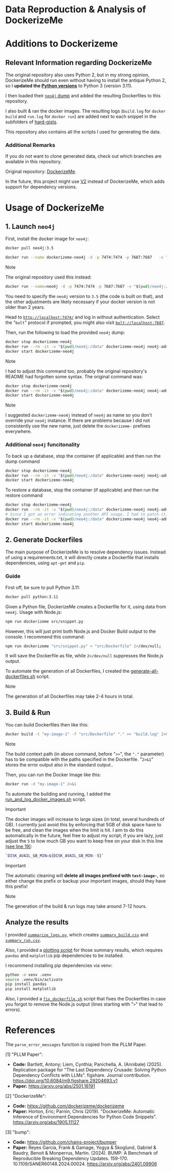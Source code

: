 Data Reproduction & Analysis of DockerizeMe
===

# Additions to Dockerizeme

## Relevant Information regarding DockerizeMe
The original repository also uses Python 2, but in my strong opinion, DockerizeMe should run even without having to install the antique Python 2, so I **updated the [Python versions](src/languages/python/)** to Python 3 (version 3.11).

I then loaded their [`neo4j` dump](neo4j/neo4j.dump) and added the resulting Dockerfiles to this repository.

I also built & ran the docker images. The resulting logs (`build.log` for `docker build` and `run.log` for `docker run`) are added next to each snippet in the subfolders of [hard-gists](hard-gists/).

This repository also contains all the scripts I used for generating the data.

### Additional Remarks
If you do not want to clone generated data, check out which branches are available in this repository.

Original repository: [DockerizeMe](https://github.com/dockerizeme/dockerizeme/releases).

In the future, this project might use [V2](https://github.com/v2-project/v2) instead of DockerizeMe, which adds support for dependency versions.

# Usage of DockerizeMe
## 1. Launch `neo4j`

First, install the docker image for `neo4j`:
```bash
docker pull neo4j:3.5
```

```bash
docker run --name dockerizeme-neo4j -d -p 7474:7474 -p 7687:7687   -v "$(pwd)/neo4j:/data" --env="NEO4J_AUTH=none" neo4j:3.5
```

> [!NOTE]
> The original repository used this instead:
> ```bash
> docker run --name=neo4j -d -p 7474:7474 -p 7687:7687 -v "$(pwd)/neo4j:/data" --env="NEO4J_AUTH=none" --restart-always neo4j
> ```
> You need to specify the `neo4j` version to `3.5` (the code is built on that), and the other adjustments are likely necessary if your docker version is not older than 2 years.

Head to [`http://localhost:7474/`](http://localhost:7474/) and log in without authentication. Select the "`bolt`" protocol if prompted, you might also visit [`bolt://localhost:7687`](bolt://localhost:7687).

Then, run the following to load the provided `neo4j` dump:
```bash
docker stop dockerizeme-neo4j
docker run --rm -it -v "$(pwd)/neo4j:/data" dockerizeme-neo4j neo4j-admin database load --overwrite-destination --from-path=/data dockerizeme-neo4j
docker start dockerizeme-neo4j
```

> [!NOTE]
> I had to adjust this command too, probably the original repository's README had forgotten some syntax. The original command was:
> ```bash
> docker stop dockerizeme-neo4j
> docker run --rm -it -v "$(pwd)/neo4j:/data" dockerizeme-neo4j neo4j-admin load --force --from=/data/<filename>
> docker start dockerizeme-neo4j
> ```

> [!NOTE]
> I suggested `dockerizeme-neo4j` instead of `neo4j` as name so you don't override your `neo4j` instance. If there are problems because I did not consistently use the new name, just delete the `dockerizeme-` prefixes everywhere.


### Additional `neo4j` funcitonality
To back up a database, stop the container (if applicable) and then run the dump command
```bash
docker stop dockerizeme-neo4j
docker run --rm -it -v "$(pwd)/neo4j:/data" dockerizeme-neo4j neo4j-admin dump --to=/data/<filename>
docker start dockerizeme-neo4j
```

To restore a database, stop the container (if applicable) and then run the restore command

```bash
docker stop dockerizeme-neo4j
docker run --rm -it -v "$(pwd)/neo4j:/data" dockerizeme-neo4j neo4j-admin load --force --from=/data/<filename>
# Since I got an error indicating another API usage, I had to patch it, inserting "database" and changing to "from-path":
docker run --rm -it -v "$(pwd)/neo4j:/data" dockerizeme-neo4j neo4j-admin database load --overwrite-destination --from-path=/data dockerizeme-neo4j
docker start dockerizeme-neo4j
```

## 2. Generate Dockerfiles
The main purpose of DockerizeMe is to resolve dependency issues. Instead of using a requirements.txt, it will directly create a Dockerfile that installs dependencies, using `apt-get` and `pip`.

### Guide
First off, be sure to pull Python 3.11:
```bash
docker pull python:3.11
```

Given a Python file, DockerizeMe creates a Dockerfile for it, using data from `neo4j`. Usage with Node.js:

```bash
npm run dockerizeme src/snippet.py
```

However, this will just print both Node.js and Docker Build output to the console. I recommend this command:

```bash
npm run dockerizeme "src/snippet.py" > "src/Dockerfile" 2>/dev/null;
```

It will save the Dockerfile as file, while `2>/dev/null` suppresses the Node.js output.

To automate the generation of all Dockerfiles, I created the [generate-all-dockerfiles.sh](generate-all-dockerfiles.sh) script.
> [!NOTE]
> The generation of all Dockerfiles may take 2-4 hours in total.

## 3. Build & Run
You can build Dockerfiles then like this:
```bash
docker build -t "my-image-1" -f "src/Dockerfile" "." >> "build.log" 2>&1;
```
> [!NOTE]
> The build context path (in above command, before "`>>`", the `"."` parameter) has to be compatible with the paths specified in the Dockerfile. 
> "`2>&1`" stores the error output also in the standard output..

Then, you can run the Docker Image like this:
```bash
docker run -d "my-image-1" 2>&1
```

To automate the building and running, I added the [run_and_log_docker_images.sh](./run_and_log_docker_images.sh) script. 
> [!IMPORTANT]
> The docker images will increase to large sizes (in total, several hundreds of GB). I currently just avoid this by enforcing that 5GB of disk space have to be free, and clean the images when the limit is hit. I aim to do this automatically in the future, feel free to adjust my script; if you are lazy, just adjust the `5` to how much GB you want to keep free on your disk in this line [(see line 19)](./run_and_log_docker_images.sh):
> ```bash
> `DISK_AVAIL_GB_MIN=${DISK_AVAIL_GB_MIN:-5}`
> ```

> [!IMPORTANT]
> The automatic cleaning will **delete all images prefixed with `test-image-`**, so either change the prefix or backup your important images, should they have this prefix!

> [!NOTE]
> The generation of the build & run logs may take around 7-12 hours.

## Analyze the results
I provided [`summarize_logs.py`](./summarize_logs.py), which creates [`summary_build.csv`](./hard-gists/summary_build.csv) and [`summary_run.csv`](./hard-gists/summary_run.csv).

Also, I provided a [plotting script](./plot_summary.py) for those summary results, which requires `pandas` and `matplotlib` pip dependencies to be installed.

I recommend installing pip dependencies via venv:
```bash
python -m venv .venv
source .venv/bin/activate
pip install pandas
pip install matplotlib
```

Also, I provided a [`fix_dockerfile.sh`](./fix_dockerfile.sh) script that fixes the Dockerfiles in case you forgot to remove the Node.js output (lines starting with "`>`" that lead to errors).

# References
The `parse_error_messages` function is copied from the PLLM Paper.

[1] "PLLM Paper": 
- **Code:** Bartlett, Antony; Liem, Cynthia; Panichella, A. (Annibale) (2025). Replication package for "The Last Dependency Crusade: Solving Python Dependency Conflicts with LLMs". figshare. Journal contribution. https://doi.org/10.6084/m9.figshare.29204693.v1
- **Paper:** https://arxiv.org/abs/2501.16191

[2] "DockerizeMe":
- **Code:** https://github.com/dockerizeme/dockerizeme
- **Paper:** Horton, Eric; Parnin, Chris (2019). "DockerizeMe: Automatic Inference of Environment Dependencies for Python Code Snippets". https://arxiv.org/abs/1905.11127

[3] "bump":
- **Code:** https://github.com/chains-project/bumper
- **Paper:** Reyes Garcia, Frank & Gamage, Yogya & Skoglund, Gabriel & Baudry, Benoit & Monperrus, Martin. (2024). BUMP: A Benchmark of Reproducible Breaking Dependency Updates. 159-170. 10.1109/SANER60148.2024.00024. https://arxiv.org/abs/2401.09906
